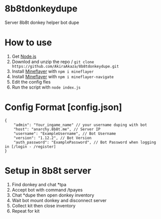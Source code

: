 # 8b8tdonkeydupe
Server 8b8t donkey helper bot dupe

# How to use
1. Get [Node.js](https://nodejs.org)
2. Downlod and unzip the repo / `` git clone https://github.com/AkiraAkaza/8b8tdonkeydupe.git ``
3. Install [Mineflayer](https://github.com/PrismarineJS/mineflayer) with `` npm i mineflayer ``
4. Install [Mineflayer](https://github.com/PrismarineJS/mineflayer-navigate) with `` npm i mineflayer-navigate ``
5. Edit the config fles
6. Run the script with ``node index.js``

# Config Format [config.json]
```
{
    "admin": "Your_ingame_name" // your username duping with bot
    "host": "anarchy.8b8t.me", // Server IP
    "username": "ExampleUsername", // Bot Username
    "version": "1.12.2", // Bot Version
    "auth_password": "ExamplePassword", // Bot Password when logging in [/login - /register]
}
```
# Setup in 8b8t server
1. Find donkey and chat *tpa
2. Accept bot with command /tpayes
3. Chat *dupe then open donkey inventory
4. Wait bot mount donkey and disconnect server
5. Collect kit then close inventory
6. Repeat for kit
